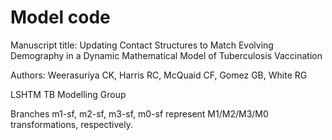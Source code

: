 # Model code

Manuscript title: Updating Contact Structures to Match Evolving Demography in a Dynamic Mathematical Model of Tuberculosis Vaccination

Authors: Weerasuriya CK, Harris RC, McQuaid CF, Gomez GB, White RG

LSHTM TB Modelling Group

Branches m1-sf, m2-sf, m3-sf, m0-sf represent M1/M2/M3/M0 transformations, respectively.
